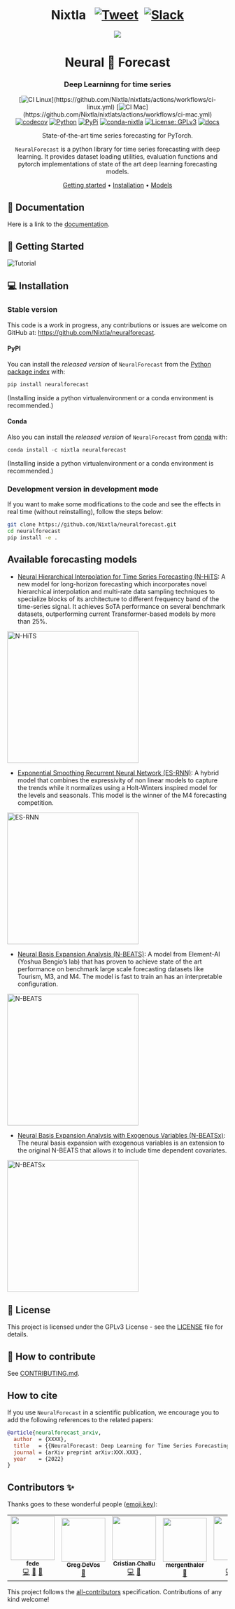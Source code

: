 # <center>Nixtla &nbsp; [![Tweet](https://img.shields.io/twitter/url/http/shields.io.svg?style=social)](https://twitter.com/intent/tweet?text=SOTA%20Neural%20Forecasting%20Algorithms%20by%20Nixtla%204&url=https://github.com/Nixtla/neuralforecast&via=Nixtla&hashtags=DeepLearning,TimeSeries,Forecasting) &nbsp;[![Slack](https://img.shields.io/badge/Slack-4A154B?&logo=slack&logoColor=white)](https://join.slack.com/t/nixtlaworkspace/shared_invite/zt-135dssye9-fWTzMpv2WBthq8NK0Yvu6A)</center>



<div align="center">
<img src="https://raw.githubusercontent.com/Nixtla/neuralforecast/main/nbs/indx_imgs/branding/logo_mid.png">
<h1 align="center">Neural 🧠 Forecast</h1>
<h3 align="center">Deep Learninng for time series</h3>

[![CI Linux](https://github.com/Nixtla/neuralforecast/actions/workflows/ci-linux.yml/badge.svg?)](https://github.com/Nixtla/nixtlats/actions/workflows/ci-linux.yml)
[![CI Mac](https://github.com/Nixtla/neuralforecast/actions/workflows/ci-mac.yml/badge.svg?)](https://github.com/Nixtla/nixtlats/actions/workflows/ci-mac.yml)
[![codecov](https://codecov.io/gh/Nixtla/neuralforecast/branch/main/graph/badge.svg?token=C2P2BJI6S1)](https://codecov.io/gh/Nixtla/neuralforecast)
[![Python](https://img.shields.io/pypi/pyversions/neuralforecast)](https://pypi.org/project/neuralforecast/)
[![PyPi](https://img.shields.io/pypi/v/neuralforecast?color=blue)](https://pypi.org/project/neuralforecast/)
[![conda-nixtla](https://img.shields.io/conda/vn/nixtla/neuralforecast?color=seagreen&label=conda)](https://anaconda.org/nixtla/neuralforecast)
[![License: GPLv3](https://img.shields.io/badge/License-GPLv3-blue.svg)](https://github.com/Nixtla/neuralforecast/blob/main/LICENSE)
[![docs](https://img.shields.io/website-up-down-green-red/http/nixtla.github.io/neuralforecast.svg?label=docs)](https://nixtla.github.io/neuralforecast/)

State-of-the-art time series forecasting for PyTorch.

`NeuralForecast` is a python library for time series forecasting with deep learning. 
It provides dataset loading utilities, evaluation functions and pytorch implementations of state of the art deep learning forecasting models.

[Getting started](#getting-started) •
[Installation](#installation) •
[Models](#available-forecasting-models)
</div>


## 📖 Documentation
Here is a link to the [documentation](https://nixtla.github.io/neuralforecast/).

## 🧬 Getting Started
![Tutorial](https://github.com/ajeetdsouza/zoxide/blob/main/contrib/tutorial.webp)

## 💻  Installation

### Stable version

This code is a work in progress, any contributions or issues are welcome on
GitHub at: https://github.com/Nixtla/neuralforecast.

#### PyPI

You can install the *released version* of `NeuralForecast` from the [Python package index](https://pypi.org) with:

```python
pip install neuralforecast
```

(Installing inside a python virtualenvironment or a conda environment is recommended.)

#### Conda

Also you can install the *released version* of `NeuralForecast` from [conda](https://anaconda.org) with:

```python
conda install -c nixtla neuralforecast
```

(Installing inside a python virtualenvironment or a conda environment is recommended.)

### Development version in development mode

If you want to make some modifications to the code and see the effects in real time (without reinstalling), follow the steps below:

```bash
git clone https://github.com/Nixtla/neuralforecast.git
cd neuralforecast
pip install -e .
```


##  Available forecasting models

* [Neural Hierarchical Interpolation for Time Series Forecasting (N-HiTS](https://arxiv.org/abs/2201.12886): A new model for long-horizon forecasting which incorporates novel hierarchical interpolation and multi-rate data sampling techniques to specialize blocks of its architecture to different frequency band of the time-series signal. It achieves SoTA performance on several benchmark datasets, outperforming current Transformer-based models by more than 25%. 

<img src="https://raw.githubusercontent.com/Nixtla/neuralforecast/main/nbs/indx_imgs/NHits.jpeg" width="300" title="N-HiTS" align="rigth">


* [Exponential Smoothing Recurrent Neural Network (ES-RNN)](https://www.sciencedirect.com/science/article/pii/S0169207019301153): A hybrid model that combines the expressivity of non linear models to capture the trends while it normalizes using a Holt-Winters inspired model for the levels and seasonals.  This model is the winner of the M4 forecasting competition.

<img src="https://raw.githubusercontent.com/Nixtla/neuralforecast/main/nbs/indx_imgs/ESRNN.png" width="300" title="ES-RNN" align="rigth">


* [Neural Basis Expansion Analysis (N-BEATS)](https://arxiv.org/abs/1905.10437): A model from Element-AI (Yoshua Bengio’s lab) that has proven to achieve state of the art performance on benchmark large scale forecasting datasets like Tourism, M3, and M4. The model is fast to train an has an interpretable configuration.

<img src="https://raw.githubusercontent.com/Nixtla/neuralforecast/main/nbs/indx_imgs/NBeats.png" width="300" title="N-BEATS" align="rigth">


* [Neural Basis Expansion Analysis with Exogenous Variables (N-BEATSx)](https://arxiv.org/abs/2104.05522): The neural basis expansion with exogenous variables is an extension to the original N-BEATS that allows it to include time dependent covariates.

<img src="https://raw.githubusercontent.com/Nixtla/neuralforecast/main/nbs/indx_imgs/NBEATSX.png" width="300" title="N-BEATSx" align="rigth">



## 📃 License
This project is licensed under the GPLv3 License - see the [LICENSE](https://github.com/Nixtla/neuralforecast/blob/main/LICENSE) file for details.

## 🔨 How to contribute

See [CONTRIBUTING.md](https://github.com/Nixtla/neuralforecast/blob/main/CONTRIBUTING.md).

## How to cite

If you use `NeuralForecast` in a scientific publication, we encourage you to add
the following references to the related papers:


```bibtex
@article{neuralforecast_arxiv,
  author  = {XXXX},
  title   = {{NeuralForecast: Deep Learning for Time Series Forecasting}},
  journal = {arXiv preprint arXiv:XXX.XXX},
  year    = {2022}
}
```
## Contributors ✨

Thanks goes to these wonderful people ([emoji key](https://allcontributors.org/docs/en/emoji-key)):

<!-- ALL-CONTRIBUTORS-LIST:START - Do not remove or modify this section -->
<!-- prettier-ignore-start -->
<!-- markdownlint-disable -->
<table>
  <tr>
    <td align="center"><a href="https://github.com/FedericoGarza"><img src="https://avatars.githubusercontent.com/u/10517170?v=4?s=100" width="100px;" alt=""/><br /><sub><b>fede</b></sub></a><br /><a href="https://github.com/Nixtla/neuralforecast/commits?author=FedericoGarza" title="Code">💻</a> <a href="https://github.com/Nixtla/neuralforecast/issues?q=author%3AFedericoGarza" title="Bug reports">🐛</a> <a href="https://github.com/Nixtla/neuralforecast/commits?author=FedericoGarza" title="Documentation">📖</a></td>
    <td align="center"><a href="https://github.com/gdevos010"><img src="https://avatars.githubusercontent.com/u/15316026?v=4?s=100" width="100px;" alt=""/><br /><sub><b>Greg DeVos</b></sub></a><br /><a href="#ideas-gdevos010" title="Ideas, Planning, & Feedback">🤔</a></td>
    <td align="center"><a href="https://github.com/cchallu"><img src="https://avatars.githubusercontent.com/u/31133398?v=4?s=100" width="100px;" alt=""/><br /><sub><b>Cristian Challu</b></sub></a><br /><a href="https://github.com/Nixtla/neuralforecast/commits?author=cchallu" title="Code">💻</a> <a href="#data-cchallu" title="Data">🔣</a></td>
    <td align="center"><a href="https://github.com/mergenthaler"><img src="https://avatars.githubusercontent.com/u/4086186?v=4?s=100" width="100px;" alt=""/><br /><sub><b>mergenthaler</b></sub></a><br /><a href="https://github.com/Nixtla/neuralforecast/commits?author=mergenthaler" title="Documentation">📖</a></td>
    <td align="center"><a href="https://github.com/kdgutier"><img src="https://avatars.githubusercontent.com/u/19935241?v=4?s=100" width="100px;" alt=""/><br /><sub><b>Kin</b></sub></a><br /><a href="https://github.com/Nixtla/neuralforecast/commits?author=kdgutier" title="Code">💻</a> <a href="https://github.com/Nixtla/neuralforecast/issues?q=author%3Akdgutier" title="Bug reports">🐛</a> <a href="#data-kdgutier" title="Data">🔣</a></td>
    <td align="center"><a href="https://github.com/jmoralez"><img src="https://avatars.githubusercontent.com/u/8473587?v=4?s=100" width="100px;" alt=""/><br /><sub><b>José Morales</b></sub></a><br /><a href="https://github.com/Nixtla/neuralforecast/commits?author=jmoralez" title="Code">💻</a></td>
    <td align="center"><a href="https://github.com/alejandroxag"><img src="https://avatars.githubusercontent.com/u/64334543?v=4?s=100" width="100px;" alt=""/><br /><sub><b>Alejandro</b></sub></a><br /><a href="https://github.com/Nixtla/neuralforecast/commits?author=alejandroxag" title="Code">💻</a></td>  
    <td align="center"><a href="http://lavattiata.com"><img src="https://avatars.githubusercontent.com/u/48966177?v=4?s=100" width="100px;" alt=""/><br /><sub><b>stefanialvs</b></sub></a><br /><a href="#design-stefanialvs" title="Design">🎨</a></td>
  </tr>
</table>

<!-- markdownlint-restore -->
<!-- prettier-ignore-end -->

<!-- ALL-CONTRIBUTORS-LIST:END -->

This project follows the [all-contributors](https://github.com/all-contributors/all-contributors) specification. Contributions of any kind welcome!
